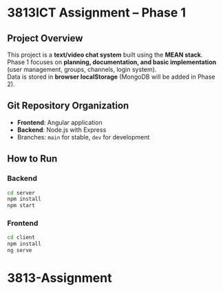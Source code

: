 # 3813ICT Assignment – Phase 1

## Project Overview
This project is a **text/video chat system** built using the **MEAN stack**.  
Phase 1 focuses on **planning, documentation, and basic implementation** (user management, groups, channels, login system).  
Data is stored in **browser localStorage** (MongoDB will be added in Phase 2).  

## Git Repository Organization
- **Frontend**: Angular application  
- **Backend**: Node.js with Express  
- Branches: `main` for stable, `dev` for development  

## How to Run

### Backend
```bash
cd server
npm install
npm start
```

### Frontend
```bash
cd client
npm install
ng serve
```
# 3813-Assignment
